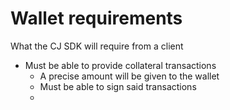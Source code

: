 # Wallet requirements
What the CJ SDK will require from a client

- Must be able to provide collateral transactions
	- A precise amount will be given to the wallet
	- Must be able to sign said transactions
	-  

